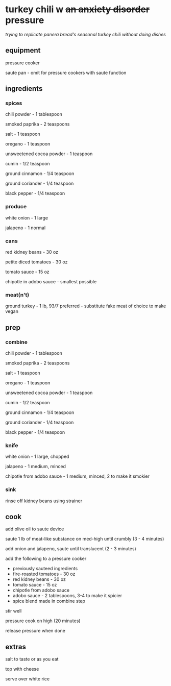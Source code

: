 # turkey chili w ~~an anxiety disorder~~ pressure

_trying to replicate panera bread's seasonal turkey chili without doing dishes_

## equipment

pressure cooker

saute pan - omit for pressure cookers with saute function

## ingredients

### spices

chili powder - 1 tablespoon

smoked paprika - 2 teaspoons

salt - 1 teaspoon

oregano - 1 teaspoon

unsweetened cocoa powder - 1 teaspoon

cumin - 1/2 teaspoon

ground cinnamon - 1/4 teaspoon

ground coriander - 1/4 teaspoon

black pepper - 1/4 teaspoon

### produce

white onion - 1 large

jalapeno - 1 normal

### cans

red kidney beans - 30 oz

petite diced tomatoes - 30 oz

tomato sauce - 15 oz

chipotle in adobo sauce - smallest possible

### meat(n't)

ground turkey - 1 lb, 93/7 preferred - substitute fake meat of choice to make vegan

## prep

### combine

chili powder - 1 tablespoon

smoked paprika - 2 teaspoons

salt - 1 teaspoon

oregano - 1 teaspoon

unsweetened cocoa powder - 1 teaspoon

cumin - 1/2 teaspoon

ground cinnamon - 1/4 teaspoon

ground coriander - 1/4 teaspoon

black pepper - 1/4 teaspoon

### knife

white onion - 1 large, chopped

jalapeno - 1 medium, minced

chipotle from adobo sauce - 1 medium, minced, 2 to make it smokier

### sink

rinse off kidney beans using strainer

## cook

add olive oil to saute device

saute 1 lb of meat-like substance on med-high until crumbly (3 - 4 minutes)

add onion and jalapeno, saute until translucent (2 - 3 minutes)

add the following to a pressure cooker

- previously sauteed ingredients
- fire-roasted tomatoes - 30 oz
- red kidney beans - 30 oz
- tomato sauce - 15 oz
- chipotle from adobo sauce
- adobo sauce - 2 tablespoons, 3-4 to make it spicier
- spice blend made in combine step

stir well

pressure cook on high (20 minutes)

release pressure when done

## extras

salt to taste or as you eat

top with cheese

serve over white rice
